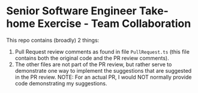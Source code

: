 # Senior Software Engineer Take-home Exercise - Team Collaboration

This repo contains (broadly) 2 things:
1.  Pull Request review comments as found in file `PullRequest.ts` (this file contains both the original code and the PR review comments).
2.  The other files are not part of the PR review, but rather serve to demonstrate one way to implement the suggestions that are suggested in the PR review.  NOTE: For an actual PR, I would NOT normally provide code demonstrating my suggestions.

